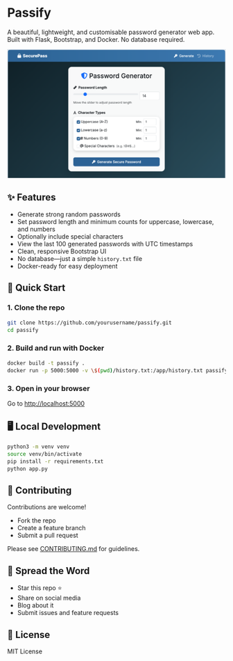 # Passify

A beautiful, lightweight, and customisable password generator web app.  
Built with Flask, Bootstrap, and Docker. No database required.

![Passify Screenshot](screenshot.png)

## ✨ Features

- Generate strong random passwords
- Set password length and minimum counts for uppercase, lowercase, and numbers
- Optionally include special characters
- View the last 100 generated passwords with UTC timestamps
- Clean, responsive Bootstrap UI
- No database—just a simple `history.txt` file
- Docker-ready for easy deployment

## 🚀 Quick Start

### 1. Clone the repo

```bash
git clone https://github.com/yourusername/passify.git
cd passify
```

### 2. Build and run with Docker

```bash
docker build -t passify .
docker run -p 5000:5000 -v \$(pwd)/history.txt:/app/history.txt passify
```

### 3. Open in your browser

Go to [http://localhost:5000](http://localhost:5000)

## 🖥️ Local Development

```bash
python3 -m venv venv
source venv/bin/activate
pip install -r requirements.txt
python app.py
```

## 🤝 Contributing

Contributions are welcome!  
- Fork the repo
- Create a feature branch
- Submit a pull request

Please see [CONTRIBUTING.md](CONTRIBUTING.md) for guidelines.

## 📢 Spread the Word

- Star this repo ⭐
- Share on social media
- Blog about it
- Submit issues and feature requests

## 📄 License

MIT License
